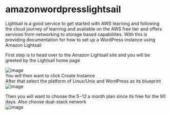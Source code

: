 # amazonwordpresslightsail
Lightsail is a good service to get started with AWS learning and following the cloud journey of learning and available on the AWS free tier and offers services from networking to storage based capabiliites. With this is providing documentation for how to set up a WordPress instance using Amazon Lightsail  

First step is to head over to the Amazon Lightsail site and you will be greeted by the Lightsail home page  

![image](https://github.com/user-attachments/assets/cd7d4f61-145d-4529-ba3d-9fb45a200409)  
You will then want to click Create Instance  
After that select the platform of Linux/Unix and WordPress as its blueprint  
![image](https://github.com/user-attachments/assets/1650fead-da5f-4cb9-b1f8-fb3d305966f2)  

Then you will want to choose the $5-$12 a month plan since its free for the 90 days. Also choose dual-stack network  
![image](https://github.com/user-attachments/assets/0699006f-410b-4072-834e-5b272f862a69)

